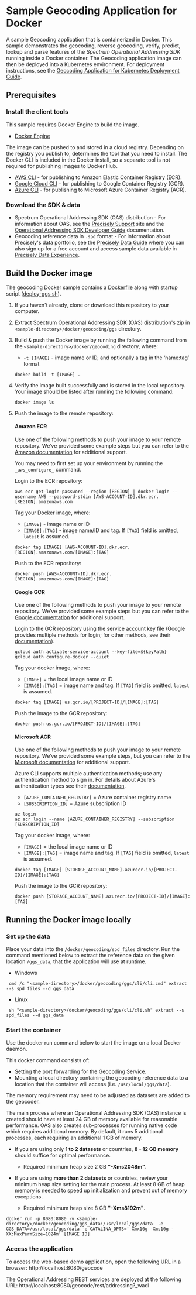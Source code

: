 # Sample Geocoding Application for Docker

A sample Geocoding application that is containerized in Docker. This sample demonstrates the geocoding, reverse geocoding, verify, predict, lookup and parse features of the *Spectrum Operational Addressing SDK* running inside a Docker container. The Geocoding application image can then be deployed into a Kubernetes environment. For deployment instructions, see the [Geocoding Application for Kubernetes Deployment Guide](../../k8s/README.md).    

## Prerequisites
### Install the client tools 
This sample requires Docker Engine to build the image. 
   * [Docker Engine](https://docs.docker.com/engine/install/)

The image can be pushed to and stored in a cloud registry. Depending on the registry you publish to, determines the tool that you need to install. The Docker CLI is included in the Docker install, so a separate tool is not required for publishing images to Docker Hub.
   * [AWS CLI](https://docs.aws.amazon.com/cli/latest/userguide/cli-chap-install.html) - for publishing to Amazon Elastic Container Registry (ECR).
   * [Google Cloud CLI](https://cloud.google.com/sdk/docs/install) - for publishing to Google Container Registry (GCR).
   * [Azure CLI](https://docs.microsoft.com/en-us/cli/azure/install-azure-cli) - for publishing to Microsoft Azure Container Registry (ACR).

 ### Download the SDK & data
   * Spectrum Operational Addressing SDK (OAS) distribution - For information about OAS, see the [Precisely Support](https://support.precisely.com/) site and the [Operational Addressing SDK Developer Guide](https://docs.precisely.com/docs/sftw/ggs/5.0/en/webhelp/index.html#GlobalGeocodingGuide/source/LandingPageForHelp_GGS.html) documentation.
   * Geocoding reference data in `.spd` format -  For information about Precisely's data portfolio, see the [Precisely Data Guide](https://dataguide.precisely.com/) where you can also sign up for a free account and access sample data available in [Precisely Data Experience](https://data.precisely.com/). 

## Build the Docker image
The geocoding Docker sample contains a [Dockerfile](Dockerfile) along with startup script ([deploy-ggs.sh](deploy-ggs.sh)).

1. If you haven't already, clone or download this repository to your computer. 
2. Extract Spectrum Operational Addressing SDK (OAS) distribution's zip in `<sample-directory>/docker/geocoding/ggs` directory.
3. Build & push the Docker image by running the following command from the `<sample-directory>/docker/geocoding` directory, where: 
   - `-t [IMAGE]` - image name or ID, and optionally a tag in the ‘name:tag’ format
	  
   ```
   docker build -t [IMAGE] .
   ```
4. Verify the image built successfully and is stored in the local repository. Your image should be listed after running the following command:
   ```
   docker image ls
   ```
5. Push the image to the remote repository:
       
   #### Amazon ECR
   Use one of the following methods to push your image to your remote repository. We’ve provided some example steps but you can refer to the [Amazon documentation](https://docs.aws.amazon.com/AmazonECR/latest/userguide/docker-push-ecr-image.html) for additional support.

   You may need to first set up your environment by running the `_aws_configure_` command.

	Login to the ECR repository:
	   
   ```
   aws ecr get-login-password --region [REGION] | docker login --username AWS --password-stdin [AWS-ACCOUNT-ID].dkr.ecr.[REGION].amazonaws.com
   ```
   Tag your Docker image, where:
   - `[IMAGE]` - image name or ID
   - `[IMAGE]:[TAG]` - image name/ID and tag. If `[TAG]` field is omitted, `latest` is assumed.

   ```
   docker tag [IMAGE] [AWS-ACCOUNT-ID].dkr.ecr.[REGION].amazonaws.com/[IMAGE]:[TAG]
   ```
   Push to the ECR repository:
   ```
   docker push [AWS-ACCOUNT-ID].dkr.ecr.[REGION].amazonaws.com/[IMAGE]:[TAG]
   ```

   #### Google GCR
   Use one of the following methods to push your image to your remote repository. We’ve provided some example steps but you can refer to the [Google documentation](https://cloud.google.com/container-registry/docs/pushing-and-pulling) for additional support.

 	Login to the GCR repository using the service account key file (Google provides multiple methods for login; for other methods, see their [documentation](https://cloud.google.com/container-registry/docs/advanced-authentication)).  
 	      	   
   ```
   gcloud auth activate-service-account --key-file=${keyPath}
   gcloud auth configure-docker --quiet
   ```
   Tag your docker image, where:
   - `[IMAGE]` = the local image name or ID
   - `[IMAGE]:[TAG]` = image name and tag. If `[TAG]` field is omitted, `latest` is assumed.
   ```
   docker tag [IMAGE] us.gcr.io/[PROJECT-ID]/[IMAGE]:[TAG]
   ```
   Push the image to the GCR repository:
   ```
   docker push us.gcr.io/[PROJECT-ID]/[IMAGE]:[TAG]
   ```

   #### Microsoft ACR
   Use one of the following methods to push your image to your remote repository. We’ve provided some example steps, but you can refer to the [Microsoft documentation](https://docs.microsoft.com/en-us/azure/container-registry/container-registry-get-started-docker-cli) for additional support.

   Azure CLI supports multiple authentication methods; use any authentication method to sign in. For details about Azure's authentication types see their [documentation](https://docs.microsoft.com/en-us/cli/azure/authenticate-azure-cli).

   - `[AZURE_CONTAINER_REGISTRY]` =  Azure container registry name
   - `[SUBSCRIPTION_ID]` =  Azure subscription ID
   
   ``` 
   az login 
   az acr login --name [AZURE_CONTAINER_REGISTRY] --subscription [SUBSCRIPTION_ID]
   ``` 
	
   Tag your docker image, where:
   - `[IMAGE]` = the local image name or ID
   - `[IMAGE]:[TAG]` = image name and tag. If `[TAG]` field is omitted, `latest` is assumed.
   ```
   docker tag [IMAGE] [STORAGE_ACCOUNT_NAME].azurecr.io/[PROJECT-ID]/[IMAGE]:[TAG]
   ```
   Push the image to the GCR repository:
   ```
   docker push [STORAGE_ACCOUNT_NAME].azurecr.io/[PROJECT-ID]/[IMAGE]:[TAG]
   ```

## Running the Docker image locally     
### Set up the data
Place your data into the `/docker/geocoding/spd_files` directory. Run the command mentioned below to extract the reference data on the given location `/ggs_data`, that the application will use at runtime.

   - Windows
   
   ```
    cmd /c "<sample-directory>/docker/geocoding/ggs/cli/cli.cmd" extract --s spd_files --d ggs_data
   ```

   - Linux
   
   ```
    sh "<sample-directory>/docker/geocoding/ggs/cli/cli.sh" extract --s spd_files --d ggs_data
   ```
### Start the container
Use the docker run command below to start the image on a local Docker daemon.  

This docker command consists of:
* Setting the port forwarding for the Geocoding Service.
* Mounting a local directory containing the geocoding reference data to a location that the container will access (i.e. `/usr/local/ggs/data`).

The memory requirement may need to be adjusted as datasets are added to the geocoder. 

The main process where an Operational Addressing SDK (OAS) instance is created should have at least 24 GB of memory available for reasonable performance. OAS also creates sub-processes for running native code which requires additional memory. By default, it runs 5 additional processes, each requiring an additional 1 GB of memory.

- If you are using only **1 to 2 datasets** or countries, **8 - 12 GB memory** should suffice for optimal performance.

  - Required minimum heap size 2 GB **"-Xms2048m"**.
- If you are using **more than 2 datasets** or countries, review your minimum heap size setting for the main process. At least 8 GB of heap memory is needed to speed up initialization and prevent out of memory exceptions.

  - Required minimum heap size 8 GB **"-Xms8192m"**.

```
docker run -p 8080:8080 -v <sample-directory>/docker/geocoding/ggs_data:/usr/local/ggs/data  -e GGS_DATA=/usr/local/ggs/data -e CATALINA_OPTS='-Xmx10g -Xms10g -XX:MaxPermSize=1024m' [IMAGE ID]
```
### Access the application
 To access the web-based demo application, open the following URL in a browser: 
   http://localhost:8080/geocode
 
 The Operational Addressing REST services are deployed at the following URL:
 http://localhost:8080/geocode/rest/addressing?_wadl

  



